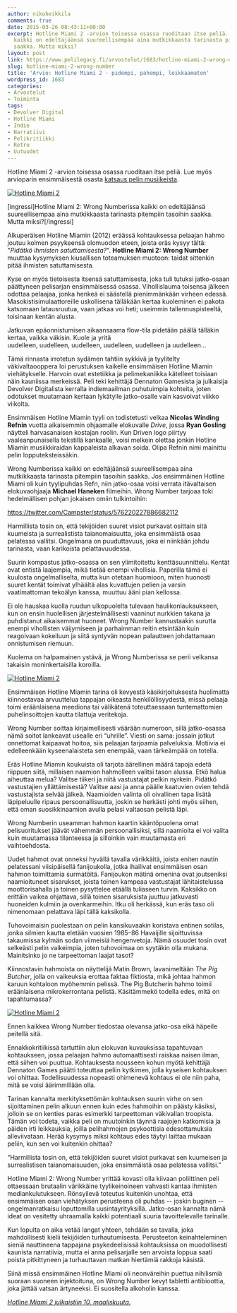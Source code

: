 ```yaml
---
author: nikoheikkila
comments: true
date: 2015-03-26 08:43:11+00:00
excerpt: Hotline Miami 2 -arvion toisessa osassa ruoditaan itse peliä. Jatko-osassa
  kaikki on edeltäjäänsä suureellisempaa aina mutkikkaasta tarinasta pitempiin tasoihin
  saakka. Mutta miksi?
layout: post
link: https://www.pelilegacy.fi/arvostelut/1683/hotline-miami-2-wrong-number
slug: hotline-miami-2-wrong-number
title: 'Arvio: Hotline Miami 2 - pidempi, pahempi, leikkaamaton'
wordpress_id: 1683
categories:
- Arvostelut
- Toiminta
tags:
- Devolver Digital
- Hotline Miami
- Indie
- Narratiivi
- Pelikritiikki
- Retro
- Uutuudet
---
```


Hotline Miami 2 -arvion toisessa osassa ruoditaan itse peliä. Lue myös arvioparin ensimmäisestä osasta [katsaus pelin musiikeista](http://www.pelilegacy.fi/musiikki/1637/levyraadissa-hotline-miami-2).



[![Hotline Miami 2](/uploads/2015/03/hotline_miami_2.jpg)](/uploads/2015/03/hotline_miami_2.jpg)

[ingressi]Hotline Miami 2: Wrong Numberissa kaikki on edeltäjäänsä suureellisempaa aina mutkikkaasta tarinasta pitempiin tasoihin saakka. Mutta miksi?[/ingressi]

Alkuperäisen Hotline Miamin (2012) eräässä kohtauksessa pelaajan hahmo joutuu kolmen psyykeensä olomuodon eteen, joista eräs kysyy tältä: "_Pidätkö ihmisten satuttamisesta?_". **Hotline Miami 2: Wrong Number** muuttaa kysymyksen kiusallisen toteamuksen muotoon: taidat sittenkin pitää ihmisten satuttamisesta.

Kyse on myös tietoisesta itsensä satuttamisesta, joka tuli tutuksi jatko-osaan päättyneen pelisarjan ensimmäisessä osassa. Vihollislauma toisensa jälkeen odottaa pelaajaa, jonka henkeä ei säästellä pienimmänkään virheen edessä. Masokistisimulaattoreille uskollisena tälläkään kertaa kuoleminen ei pakota katsomaan latausruutua, vaan jatkaa voi heti; useimmin tallennuspisteeltä, toisinaan kentän alusta.

Jatkuvan epäonnistumisen aikaansaama flow-tila pidetään päällä tälläkin kertaa, vaikka väkisin. Kuole ja yritä uudelleen, uudelleen, uudelleen, uudelleen, uudelleen ja uudelleen…

Tämä rinnasta irrotetun sydämen tahtiin sykkivä ja tyylitelty väkivaltaooppera loi perustuksen kaikelle ensimmäisen Hotline Miamin viehätykselle. Harvoin ovat estetiikka ja pelimekaniikka kätelleet toisiaan näin kauniissa merkeissä. Peli teki kehittäjä Dennaton Gamesista ja julkaisija Devolver Digitalista kerralla indiemaailman puhutuimpia kohteita, joten odotukset muutamaan kertaan lykätylle jatko-osalle vain kasvoivat viikko viikolta.

Ensimmäisen Hotline Miamin tyyli on todistetusti velkaa **Nicolas Winding Refnin** vuotta aikaisemmin ohjaamalle elokuvalle _Drive_, jossa **Ryan Gosling** näytteli harvasanaisen kostajan roolin. Kun Driven logo piirtyy vaaleanpunaisella tekstillä kankaalle, voisi melkein olettaa jonkin Hotline Miamin musiikkiraidan kappaleista alkavan soida. Olipa Refnin nimi mainittu pelin lopputeksteissäkin.

Wrong Numberissa kaikki on edeltäjäänsä suureellisempaa aina mutkikkaasta tarinasta pitempiin tasoihin saakka. Jos ensimmäinen Hotline Miami oli kuin tyylipuhdas Refn, niin jatko-osaa voisi verrata itävaltaisen elokuvaohjaaja **Michael Haneken** filmeihin. Wrong Number tarjoaa toki hedelmällisen pohjan jokaisen omiin tulkintoihin:

https://twitter.com/Campster/status/576220227886682112

Harmillista tosin on, että tekijöiden suuret visiot purkavat osittain sitä kuumeista ja surrealistista taianomaisuutta, joka ensimmäistä osaa pelatessa vallitsi. Ongelmana on puuduttavuus, joka ei niinkään johdu tarinasta, vaan karikoista pelattavuudessa.

Suurin kompastus jatko-osassa on sen ylimitoitettu kenttäsuunnittelu. Kentät ovat entistä laajempia, mikä tietää enempi vihollisia. Paperilla tämä ei kuulosta ongelmalliselta, mutta kun otetaan huomioon, miten huonosti suuret kentät toimivat ylhäältä alas kuvattujen pelien ja varsin vaatimattoman tekoälyn kanssa, muuttuu ääni pian kellossa.

Ei ole hauskaa kuolla ruudun ulkopuolelta tulevaan haulikonlaukaukseen, kun on ensin huolellisen järjestelmällisesti vaaninut nurkkien takana ja puhdistanut aikaisemmat huoneet. Wrong Number kannustaakin surutta enempi vihollisten väijymiseen ja parhaimman reitin etsintään kuin reagoivaan kokeiluun ja siitä syntyvän nopean palautteen johdattamaan onnistumisen riemuun.

Kuolema on halpamainen ystävä, ja Wrong Numberissa se perii velkansa takaisin moninkertaisilla koroilla.

[![Hotline Miami 2](/uploads/2015/03/hotline_miami_2_dialogue.jpg)](/uploads/2015/03/hotline_miami_2_dialogue.jpg)

Ensimmäisen Hotline Miamin tarina oli kevyestä käsikirjoituksesta huolimatta kiinnostavaa arvuuttelua tappajan oikeasta henkilöllisyydestä, missä pelaaja toimi eräänlaisena meediona tai välikätenä toteuttaessaan tuntemattomien puhelinsoittojen kautta tilattuja veritekoja.

Wrong Number soittaa kirjaimellisesti väärään numeroon, sillä jatko-osassa nämä soitot lankeavat usealle eri “uhrille”. Viesti on sama: jossain jotkut onnettomat kaipaavat hoitoa, siis pelaajan tarjoamia palveluksia. Motiivia ei edelleenkään kyseenalaisteta sen enempää, vaan tärkeämpää on totella.

Eräs Hotline Miamin koukuista oli tarjota äärellinen määrä tapoja edetä riippuen siitä, millaisen naamion hahmolleen valitsi tason alussa. Etkö halua aiheuttaa melua? Valitse tiikeri ja niitä vastustajat pelkin nyrkein. Pidätkö vastustajien yllättämisestä? Valitse aasi ja anna päälle kaatuvien ovien tehdä vastustajista selvää jälkeä. Naamioiden valinta oli oivallinen tapa lisätä läpipeluulle ripaus persoonallisuutta, joskin se herkästi johti myös siihen, että oman suosikkinaamion avulla pelasi valtaosan pelistä läpi.

Wrong Numberin useamman hahmon kaartin kääntöpuolena omat pelisuoritukset jäävät vähemmän persoonallisiksi, sillä naamioita ei voi valita kuin muutamassa tilanteessa ja silloinkin vain muutamasta eri vaihtoehdosta.

Uudet hahmot ovat onneksi hyvällä tavalla värikkäitä, joista eniten nautin pelatessani viisipäisellä fanijoukolla, jotka ihailivat ensimmäisen osan hahmon toimittamia surmatöitä. Fanijoukon mätinä omenina ovat joutseniksi naamioituneet sisarukset, joista toinen kampeaa vastustajat lähitaistelussa moottorisahalla ja toinen pysyttelee etäällä tuliaseen turvin. Kaksikko on erittäin vaikea ohjattava, sillä toinen sisaruksista juuttuu jatkuvasti huoneiden kulmiin ja ovenkarmeihin. Itku oli herkässä, kun eräs taso oli nimenomaan pelattava läpi tällä kaksikolla.

Tuhovoimaisin puolestaan on pelin kansikuvaakin koristava entinen sotilas, jonka silmien kautta eletään vuosien 1985–86 Havaijille sijoittuvissa takaumissa kylmän sodan viimeisiä hengenvetoja. Nämä osuudet tosin ovat selkeästi pelin vaikeimpia, joten tuhovoimaa on syytäkin olla mukana. Mainitsinko jo ne tarpeettoman laajat tasot?

Kiinnostavin hahmoista on näyttelijä Matin Brown, lavanimeltään _The Pig Butcher_, jolla on vaikeuksia erottaa faktaa fiktiosta, mikä johtaa hahmon karuun kohtaloon myöhemmin pelissä. The Pig Butcherin hahmo toimii eräänlaisena mikrokerrontana pelistä. Käsitämmekö todella edes, mitä on tapahtumassa?

[![Hotline Miami 2](/uploads/2015/03/hotline_miami_2_comic.jpg)](/uploads/2015/03/hotline_miami_2_comic.jpg)

Ennen kaikkea Wrong Number tiedostaa olevansa jatko-osa eikä häpeile peitellä sitä.

Ennakkokritiikissä tartuttiin alun elokuvan kuvauksissa tapahtuvaan kohtaukseen, jossa pelaajan hahmo automaattisesti raiskaa naisen ilman, että siihen voi puuttua. Kohtauksesta nousseen kohun myötä kehittäjä Dennaton Games päätti toteuttaa peliin kytkimen, jolla kyseisen kohtauksen voi ohittaa. Todellisuudessa nopeasti ohimenevä kohtaus ei ole niin paha, mitä se voisi äärimmillään olla.

Tarinan kannalta merkityksettömän kohtauksen suurin virhe on sen sijoittaminen pelin alkuun ennen kuin edes hahmoihin on päästy käsiksi, jolloin se on kenties paras esimerkki tarpeettoman väkivallan troopista. Tämän voi todeta, vaikka peli on muutoinkin täynnä raajojen katkomisia ja päiden irti leikkauksia, joilla pelihahmojen psykoottisia edesottamuksia alleviivataan. Herää kysymys miksi kohtaus edes täytyi laittaa mukaan peliin, kun sen voi kuitenkin ohittaa?

<div class="pullquote">“Harmillista tosin on, että tekijöiden suuret visiot purkavat sen kuumeisen ja surrealistisen taianomaisuuden, joka ensimmäistä osaa pelatessa vallitsi.”</div>

Hotline Miami 2: Wrong Number yrittää kovasti olla kiivaan poliittinen peli ottaessaan brutaalin värikkäine tyylikeinoineen vahvasti kantaa ihmisten mediankulutukseen. Rönsyilevä toteutus kuitenkin unohtaa, että ensimmäisen osan viehätyksen perusteena oli puhdas -- joskin buginen -- ongelmanratkaisu loputtomilla uusintayrityksillä. Jatko-osan kannalta nämä ideat on vesitetty uhraamalla kaikki potentiaali suuria tavoittelevalle tarinalle.

Kun lopulta on aika vetää langat yhteen, tehdään se tavalla, joka mahdollisesti kielii tekijöiden turhautumisesta. Perusteeton keinahteleminen sieniä nauttineena tappajana psykedeelisissä kohtauksissa on muodollisesti kaunista narratiivia, mutta ei anna pelisarjalle sen arvoista loppua saati poista pitkittyneen ja turhauttavan matkan hiertämiä rakkoja käsistä.

Siinä missä ensimmäinen Hotline Miami oli neonväreihin puettua nihilismiä suoraan suoneen injektoituna, on Wrong Number kevyt tabletti antibioottia, joka jättää vatsan ärtyneeksi. Ei suositella alkoholin kanssa.

[_Hotline Miami 2 julkaistiin 10. maaliskuuta._](http://www.devolverdigital.com/games/view/hotline-miami-2-wrong-number)

